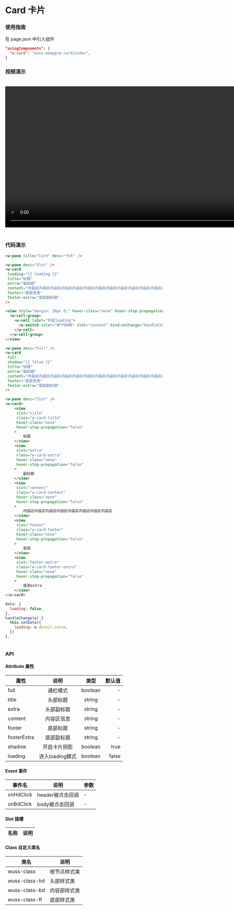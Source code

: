 # Card 卡片

### 使用指南

在 page.json 中引入组件

```json
"usingComponents": {
  "w-card": "wuss-weapp/w-card/index",
}
```


### 视频演示

<video style="margin: 20px 0;" height="450px" autoplay="true" loop="true" controls x5-playsinline="true" playsinline="true" webkit-playsinline="true" src="../../resource/card.mp4"
/>



### 代码演示

```html
<w-pane title="Card" desc="卡片" />

<w-pane desc="Slot" />
<w-card
 loading="{{ loading }}"
 title="标题"
 extra="副标题"
 content="内容区内容区内容区内容区内容区内容区内容区内容区内容区内容区内容区内容区内容区内容区内容区内容区内容区内容区内容区内容区内容区"
 footer="底部信息"
 footer-extra="底部副标题"
/>

<view style="margin: 20px 0;" hover-class="none" hover-stop-propagation="false">
  <w-cell-group>
    <w-cell label="开启loading">
      <w-switch color="#ff9900" slot="content" bind:onChange="handleChange" />
    </w-cell>
  </w-cell-group>
</view>

<w-pane desc="Full" />
<w-card
 full
 shadow="{{ false }}"
 title="标题"
 extra="副标题"
 content="内容区内容区内容区内容区内容区内容区内容区内容区内容区内容区内容区内容区内容区内容区内容区内容区内容区内容区内容区内容区内容区"
 footer="底部信息"
 footer-extra="底部副标题"
/>

<w-pane desc="Slot" />
<w-card>
	<view
	 slot="title"
	 class="w-card-title"
	 hover-class="none"
	 hover-stop-propagation="false"
	>
		标题
	</view>
	<view
	 slot="extra"
	 class="w-card-extra"
	 hover-class="none"
	 hover-stop-propagation="false"
	>
		副标题
	</view>
	<view
	 slot="content"
	 class="w-card-content"
	 hover-class="none"
	 hover-stop-propagation="false"
	>
		内容区内容区内容区内容区内容区内容区内容区内容区
	</view>
	<view
	 slot="footer"
	 class="w-card-footer"
	 hover-class="none"
	 hover-stop-propagation="false"
	>
		底部
	</view>
	<view
	 slot="footer-extra"
	 class="w-card-footer-extra"
	 hover-class="none"
	 hover-stop-propagation="false"
	>
		底部extra
	</view>
</w-card>
```

```javascript
data: {
  loading: false,
},
handleChange(e) {
  this.setData({
    loading: e.detail.value,
  })
},
```

```css
```

### API

#### Attribute 属性

| 属性 |    说明    |  类型  | 默认值 |
| ---- | :--------: | :----: | -----: |
| full | 通栏模式 | boolean | - |
| title | 头部标题 | string | - |
| extra | 头部副标题 | string | - |
| content | 内容区信息 | string | - |
| footer | 底部标题 | string | - |
| footerExtra | 底部副标题 | string | - |
| shadow | 开启卡片阴影 | boolean | true |
| loading | 进入loading模式 | boolean | false |

#### Event 事件

| 事件名 | 说明 | 参数 |
| ------ | ---- | ---- |
| onHdClick | header被点击回调 | - |
| onBdClick | body被点击回调 | - |


#### Slot 插槽

| 名称 | 说明 |
| ---- | ---- |


#### Class 自定义类名

| 类名       | 说明         |
| ---------- | ------------ |
| wuss-class | 根节点样式类 |
| wuss-class-hd | 头部样式类 |
| wuss-class-bd | 内容部样式类 |
| wuss-class-ft | 底部样式类 |